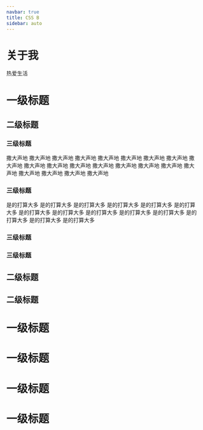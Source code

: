 ```yaml
---
navbar: true
title: CSS B
sidebar: auto
---
```

# 关于我

热爱生活

# 一级标题
## 二级标题
### 三级标题
撒大声地
撒大声地
撒大声地
撒大声地
撒大声地
撒大声地
撒大声地
撒大声地
撒大声地
撒大声地
撒大声地
撒大声地
撒大声地
撒大声地
撒大声地
撒大声地
撒大声地
撒大声地
撒大声地
撒大声地
撒大声地
### 三级标题
是的打算大多
是的打算大多
是的打算大多
是的打算大多
是的打算大多
是的打算大多
是的打算大多
是的打算大多
是的打算大多
是的打算大多
是的打算大多
是的打算大多
是的打算大多
是的打算大多
### 三级标题
### 三级标题
## 二级标题
## 二级标题
# 一级标题
# 一级标题
# 一级标题
# 一级标题